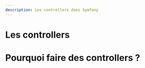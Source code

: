 ```yaml
---
description: Les controllers dans Symfony
---
```


# Les controllers

# Pourquoi faire des controllers ?


